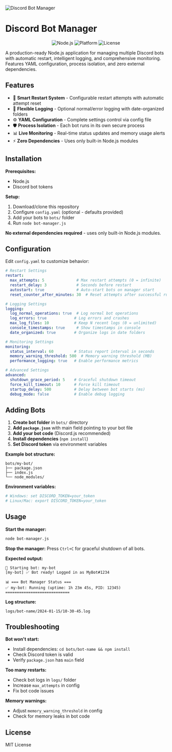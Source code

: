 ![Discord Bot Manager](https://i.postimg.cc/Xv1228BJ/ca2d4e40-fc7e-4a30-87b2-d887f997e9b1-1.png)


# Discord Bot Manager

<p align="center">
  <img src="https://img.shields.io/badge/Node.js-16%2B-green?style=for-the-badge&logo=node.js" alt="Node.js">
  <img src="https://img.shields.io/badge/Platform-Windows%20%7C%20Linux%20%7C%20macOS-lightgrey?style=for-the-badge" alt="Platform">
  <img src="https://img.shields.io/badge/License-MIT-blue?style=for-the-badge" alt="License">
</p>

A production-ready Node.js application for managing multiple Discord bots with automatic restart, intelligent logging, and comprehensive monitoring. Features YAML configuration, process isolation, and zero external dependencies.

## Features

- 🔄 **Smart Restart System** - Configurable restart attempts with automatic attempt reset
- 📝 **Flexible Logging** - Optional normal/error logging with date-organized folders  
- ⚙️ **YAML Configuration** - Complete settings control via config file
- 🛡️ **Process Isolation** - Each bot runs in its own secure process
- 📊 **Live Monitoring** - Real-time status updates and memory usage alerts
- ⚡ **Zero Dependencies** - Uses only built-in Node.js modules

## Installation

**Prerequisites:**
- Node.js
- Discord bot tokens

**Setup:**
1. Download/clone this repository
2. Configure `config.yaml` (optional - defaults provided)
3. Add your bots to `bots/` folder
4. Run `node bot-manager.js`

**No external dependencies required** - uses only built-in Node.js modules.

## Configuration

Edit `config.yaml` to customize behavior:

```yaml
# Restart Settings
restart:
  max_attempts: 5              # Max restart attempts (0 = infinite)
  restart_delay: 3             # Seconds before restart
  autostart: true              # Auto-start bots on manager start
  reset_counter_after_minutes: 30  # Reset attempts after successful runtime

# Logging Settings  
logging:
  log_normal_operations: true  # Log normal bot operations
  log_errors: true            # Log errors and crashes
  max_log_files: 10           # Keep N recent logs (0 = unlimited)
  console_timestamps: true     # Show timestamps in console
  date_organized: true        # Organize logs in date folders

# Monitoring Settings
monitoring:
  status_interval: 60         # Status report interval in seconds
  memory_warning_threshold: 500  # Memory warning threshold (MB)
  performance_logging: true   # Enable performance metrics

# Advanced Settings
advanced:
  shutdown_grace_period: 5    # Graceful shutdown timeout
  force_kill_timeout: 10      # Force kill timeout
  startup_delay: 500          # Delay between bot starts (ms)
  debug_mode: false           # Enable debug logging
```

## Adding Bots

1. **Create bot folder** in `bots/` directory
2. **Add `package.json`** with main field pointing to your bot file
3. **Add your bot code** (Discord.js recommended)
4. **Install dependencies** (`npm install`)
5. **Set Discord token** via environment variables

**Example bot structure:**
```
bots/my-bot/
├── package.json
├── index.js
└── node_modules/
```

**Environment variables:**
```bash
# Windows: set DISCORD_TOKEN=your_token
# Linux/Mac: export DISCORD_TOKEN=your_token
```

## Usage

**Start the manager:**
```bash
node bot-manager.js
```

**Stop the manager:**
Press `Ctrl+C` for graceful shutdown of all bots.

**Expected output:**
```
🚀 Starting bot: my-bot
[my-bot] ✅ Bot ready! Logged in as MyBot#1234

📊 === Bot Manager Status ===
✅ my-bot: Running (uptime: 1h 23m 45s, PID: 12345)
============================
```

**Log structure:**
```
logs/bot-name/2024-01-15/10-30-45.log
```

## Troubleshooting

**Bot won't start:**
- Install dependencies: `cd bots/bot-name && npm install`
- Check Discord token is valid
- Verify `package.json` has `main` field

**Too many restarts:**
- Check bot logs in `logs/` folder
- Increase `max_attempts` in config
- Fix bot code issues

**Memory warnings:**
- Adjust `memory_warning_threshold` in config
- Check for memory leaks in bot code

## License

MIT License 
